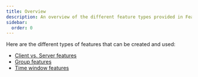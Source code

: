 ```yaml
---
title: Overview
description: An overview of the different feature types provided in FeatureManagement.UI.
sidebar:
  order: 0
---
```


Here are the different types of features that can be created and used:

- [Client vs. Server features](./client-server.md)
- [Group features](./group.md)
- [Time window features](./time-window.md)
